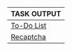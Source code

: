 
|**TASK OUTPUT**|
|----|
|[To-Do List](https://aniket126.github.io/cognizance-tasks/Task%203-Open%20Source/todo/index.html)|
|[Recaptcha](https://aniket126.github.io/cognizance-tasks/Task%203-Open%20Source/reacaptcha/recaptcha.html)|
